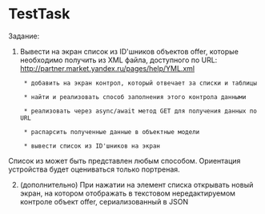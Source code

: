 # TestTask
Задание:

1. Вывести на экран список из ID'шников объектов offer, которые необходимо получить из XML файла, доступного по URL: http://partner.market.yandex.ru/pages/help/YML.xml

        * добавить на экран контрол, который отвечает за списки и таблицы

        * найти и реализовать способ заполнения этого контрола данными

        * реализовать через async/await метод GET для получения данных по URL

        * распарсить полученные данные в объектные модели

        * вывести список из ID'шников на экран

Список из может быть представлен любым способом. Ориентация устройства будет оцениваться только портреная.

2. (дополнительно) При нажатии на элемент списка открывать новый экран, на котором отображать в текстовом нередактируемом контроле объект offer, сериализованный в JSON
